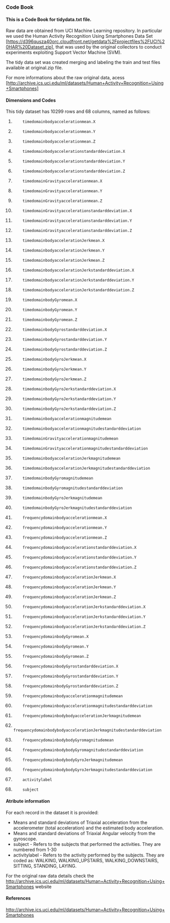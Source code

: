 ### Code Book
#### This is a Code Book for tidydata.txt file.

Raw data are obtained from UCI Machine Learning repository. In particular we used the Human Activity Recognition Using Smartphones Data Set [https://d396qusza40orc.cloudfront.net/getdata%2Fprojectfiles%2FUCI%20HAR%20Dataset.zip], that was used by the original collectors to conduct experiments exploiting Support Vector Machine (SVM).

The tidy data set was created merging and labeling the train and test files available at original.zip file. 

For more informations about the raw original data, acess 
[http://archive.ics.uci.edu/ml/datasets/Human+Activity+Recognition+Using+Smartphones]

#### Dimensions and Codes
This tidy dataset has 10299 rows and 68 columns, named as follows:

  1.         timedomainbodyaccelerationmean.X                                     
  2.         timedomainbodyaccelerationmean.Y                                     
  3.         timedomainbodyaccelerationmean.Z                                     
  4.         timedomainbodyaccelerationstandarddeviation.X                        
  5.         timedomainbodyaccelerationstandarddeviation.Y                        
  6.         timedomainbodyaccelerationstandarddeviation.Z                        
  7.         timedomainGravityaccelerationmean.X                                  
  8.         timedomainGravityaccelerationmean.Y                                  
  9.         timedomainGravityaccelerationmean.Z                                  
 10.         timedomainGravityaccelerationstandarddeviation.X                     
 11.         timedomainGravityaccelerationstandarddeviation.Y                     
 12.         timedomainGravityaccelerationstandarddeviation.Z                     
 13.         timedomainbodyaccelerationJerkmean.X                                 
 14.         timedomainbodyaccelerationJerkmean.Y                                 
 15.         timedomainbodyaccelerationJerkmean.Z                                 
 16.         timedomainbodyaccelerationJerkstandarddeviation.X                    
 17.         timedomainbodyaccelerationJerkstandarddeviation.Y                    
 18.         timedomainbodyaccelerationJerkstandarddeviation.Z                    
 19.         timedomainbodyGyromean.X                                             
 20.         timedomainbodyGyromean.Y                                             
 21.         timedomainbodyGyromean.Z                                             
 22.         timedomainbodyGyrostandarddeviation.X                                
 23.         timedomainbodyGyrostandarddeviation.Y                                
 24.         timedomainbodyGyrostandarddeviation.Z                                
 25.         timedomainbodyGyroJerkmean.X                                         
 26.         timedomainbodyGyroJerkmean.Y                                         
 27.         timedomainbodyGyroJerkmean.Z                                         
 28.         timedomainbodyGyroJerkstandarddeviation.X                            
 29.         timedomainbodyGyroJerkstandarddeviation.Y                            
 30.         timedomainbodyGyroJerkstandarddeviation.Z                            
 31.         timedomainbodyaccelerationmagnitudemean                              
 32.         timedomainbodyaccelerationmagnitudestandarddeviation                 
 33.         timedomainGravityaccelerationmagnitudemean                           
 34.         timedomainGravityaccelerationmagnitudestandarddeviation              
 35.         timedomainbodyaccelerationJerkmagnitudemean                          
 36.         timedomainbodyaccelerationJerkmagnitudestandarddeviation             
 37.         timedomainbodyGyromagnitudemean                                      
 38.         timedomainbodyGyromagnitudestandarddeviation                         
 39.         timedomainbodyGyroJerkmagnitudemean                                  
 40.         timedomainbodyGyroJerkmagnitudestandarddeviation                     
 41.         frequencydomainbodyaccelerationmean.X                                
 42.         frequencydomainbodyaccelerationmean.Y                                
 43.         frequencydomainbodyaccelerationmean.Z                                
 44.         frequencydomainbodyaccelerationstandarddeviation.X                   
 45.         frequencydomainbodyaccelerationstandarddeviation.Y                   
 46.         frequencydomainbodyaccelerationstandarddeviation.Z                   
 47.         frequencydomainbodyaccelerationJerkmean.X                            
 48.         frequencydomainbodyaccelerationJerkmean.Y                            
 49.         frequencydomainbodyaccelerationJerkmean.Z                            
 50.         frequencydomainbodyaccelerationJerkstandarddeviation.X               
 51.         frequencydomainbodyaccelerationJerkstandarddeviation.Y               
 52.         frequencydomainbodyaccelerationJerkstandarddeviation.Z               
 53.         frequencydomainbodyGyromean.X                                        
 54.         frequencydomainbodyGyromean.Y                                        
 55.         frequencydomainbodyGyromean.Z                                        
 56.         frequencydomainbodyGyrostandarddeviation.X                           
 57.         frequencydomainbodyGyrostandarddeviation.Y                           
 58.         frequencydomainbodyGyrostandarddeviation.Z                           
 59.         frequencydomainbodyaccelerationmagnitudemean                         
 60.         frequencydomainbodyaccelerationmagnitudestandarddeviation            
 61.         frequencydomainbodybodyaccelerationJerkmagnitudemean                 
 62.         frequencydomainbodybodyaccelerationJerkmagnitudestandarddeviation    
 63.         frequencydomainbodybodyGyromagnitudemean                             
 64.         frequencydomainbodybodyGyromagnitudestandarddeviation                
 65.         frequencydomainbodybodyGyroJerkmagnitudemean                         
 66.         frequencydomainbodybodyGyroJerkmagnitudestandarddeviation            
 67.         activitylabel                                                        
 68.         subject    

#### Atribute information

For each record in the dataset it is provided: 
- Means and standard deviations of Triaxial acceleration from the accelerometer (total acceleration) and the estimated body acceleration. 
- Means and standard deviations of Triaxial Angular velocity from the gyroscope. 
- subject - Refers to the subjects that performed the activities. They are numbered from 1-30
- activitylabel - Refers to the activity performed by the subjects. They are coded as:  WALKING, WALKING_UPSTAIRS, WALKING_DOWNSTAIRS, SITTING, STANDING, LAYING.

For the original raw data details check the http://archive.ics.uci.edu/ml/datasets/Human+Activity+Recognition+Using+Smartphones website

#### References

http://archive.ics.uci.edu/ml/datasets/Human+Activity+Recognition+Using+Smartphones
